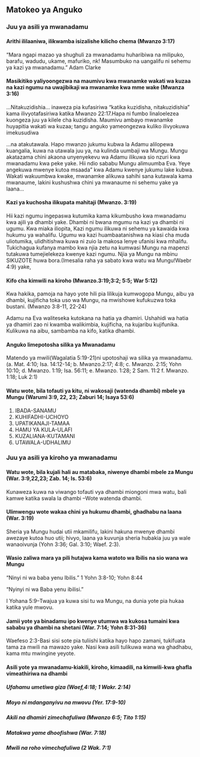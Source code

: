 ﻿## Matokeo ya Anguko 

### Juu ya asili ya mwanadamu 

#### Arithi ililaaniwa, ilikwamba isizalishe kilicho chema (Mwanzo 3:17)

“Mara ngapi mazao ya shughuli za mwanadamu huharibiwa na milipuko, barafu, wadudu, ukame, mafuriko, nk! Masumbuko na uangalifu ni sehemu ya kazi ya mwanadamu.” Adam Clarke

#### Masikitiko yaliyoongezwa na maumivu kwa mwanamke wakati wa kuzaa na kazi ngumu na uwajibikaji wa mwanamke kwa mme wake (Mwanza 3:16)

…Nitakuzidishia... inaweza pia kufasiriwa “katika kuzidisha, nitakuzidishia” kama ilivyotafasiriwa katika Mwanzo 22:17.Hapa ni fumbo linaloelezea kuongeza juu ya kilele cha  kuzidisha. Maumivu ambayo mwanamke huyapitia wakati wa kuzaa; tangu anguko yameongezwa kuliko ilivyokuwa imekusudiwa

…na atakutawala. Hapo mwanzo jukumu kubwa la Adamu alilopewa kuangalia, kuwa na utawala juu ya, na kulinda uumbaji wa Mungu. Mungu akatazama chini akaona unyenyekevu wa Adamu ilikuwa sio nzuri kwa mwanadamu kwa peke yake. Hii ndio sababu Mungu alimuumba Eva. Yeye angekuwa mwenye kutoa msaada” kwa Adamu kwenye jukumu lake kubwa. Wakati wakuumbwa kwake, mwanamke alikuwa sahihi sana kutawala kama mwanaume, lakini kushushwa chini ya mwanaume ni sehemu yake ya laana…
 
#### Kazi ya kuchosha ilikupata mahitaji (Mwanzo. 3:19)

Hii kazi ngumu ingepaswa kutumika kama kikumbusho kwa mwanadamu kwa ajili ya dhambi yake. Dhambi ni bwana mgumu na kazi ya dhambi ni ugumu. Kwa miaka iliopita, Kazi ngumu ilikuwa ni sehemu ya kawaida kwa hukumu ya wahalifu. Ugumu wa kazi huambaatanishwa na kiasi cha muda uliotumika, ulidhitishwa kuwa ni zuio la makosa lenye ufanisi kwa mhalifu. Tukichagua kufanya mambo kwa njia zetu na kumwasi Mungu na mapenzi tutakuwa tumejielekeza kwenye kazi ngumu. Njia ya Mungu na mbinu SIKUZOTE huwa bora.(Imesalia raha ya sabato kwa watu wa Mungu!Waebr 4:9) yake,

#### Kifo cha kimwili na kiroho (Mwanzo.3:19;3:2; 5:5; War 5:12) 

Kwa hakika, pamoja na hayo yote hili pia lilikuja kumwogopa Mungu, aibu ya dhambi, kujificha toka uso wa Mungu, na mwishowe kufukuzwa toka bustani. (Mwanzo 3:8-11, 22-24)

Adamu na Eva waliteseka kutokana na hatia ya dhamiri. Ushahidi wa hatia ya dhamiri zao ni kwamba walikimbia, kujificha, na kujaribu kujifunika. Kulikuwa na aibu, sambamba na kifo, katika dhambi.

#### Anguko limepotosha silika ya Mwanadamu

Matendo ya mwili(Wagalatia 5:19-21)ni upotoshaji wa silika ya mwanadamu. (a. Mat. 4:10; Isa. 14:12-14; b. Mwanzo.2:17; 4:8; c. Mwanzo. 2:15; Yohn 10:10; d. Mwanzo. 1:19; Isa. 56:11; e. Mwanzo. 1:28; 2 Sam. 11:2 f. Mwanzo. 1:18; Luk 2:1)

#### Watu wote, bila tofauti ya kitu, ni wakosaji (watenda dhambi) mbele ya Mungu (Warumi 3:9, 22, 23; Zaburi 14; Isaya 53:6)

1. IBADA-SANAMU
2. KUHIFADHI-UCHOYO
3. UPATIKANAJI-TAMAA
4. HAMU YA KULA-ULAFI
5. KUZALIANA-KUTAMANI
6. UTAWALA-UDHALIMU

### Juu ya asili ya kiroho ya mwanadamu

#### Watu wote, bila kujali hali au matabaka, niwenye dhambi mbele za Mungu (War. 3:9,22,23; Zab. 14; Is. 53:6)

Kunaweza kuwa na viwango tofauti vya dhambi miongoni mwa watu, bali kamwe katika swala la dhambi –Wote watenda dhambi.

#### Ulimwengu wote wakaa chini ya hukumu dhambi, ghadhabu na laana (War. 3:19)

Sheria ya Mungu hudai utii mkamilifu, lakini hakuna mwenye dhambi awezaye kutoa huo utii; hivyo, laana ya kuvunja sheria hubakia juu ya wale wanaoivunja (Yohn 3:36; Gal. 3:10; Waef. 2:3).


#### Wasio zaliwa mara ya pili hutajwa kama watoto wa Ibilis na sio wana wa Mungu 

“Ninyi ni wa baba yenu Ibilis.” 1 Yohn 3:8-10; Yohn 8:44

“Nyinyi ni wa Baba yenu ibilisi.”

I Yohana 5:9–Twajua ya kuwa sisi tu wa Mungu, na dunia yote pia hukaa katika yule mwovu.

#### Jamii yote ya binadamu ipo kwenye utumwa wa kukosa tumaini kwa sababu ya dhambi na shetani (War. 7:14; Yohn 8:31-36)

Waefeso 2:3-Basi sisi sote pia tuliishi katika hayo hapo zamani, tukifuata tama za mwili na mawazo yake. Nasi kwa asili tulikuwa wana wa ghadhabu, kama mtu mwingine yeyote.
 
#### Asili yote ya mwanadamu-kiakili, kiroho, kimaadili, na kimwili-kwa ghafla vimeathiriwa na dhambi

##### Ufahamu umetiwa giza (Waef,4:18; 1 Wakr. 2:14)

##### Moyo ni mdanganyivu na mwovu (Yer. 17:9-10)

##### Akili na dhamiri zimechafuliwa (Mwanzo 6:5; Tito 1:15)

##### Matakwa yame dhoofishwa (War. 7:18)

##### Mwili na roho vimechafuliwa (2 Wak. 7:1)

